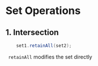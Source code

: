 # Set Operations

## 1. Intersection
```java
    set1.retainAll(set2);
```
` retainAll` modifies the set directly 
